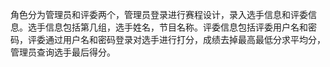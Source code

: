 角色分为管理员和评委两个，管理员登录进行赛程设计，录入选手信息和评委信息。选手信息包括第几组，选手姓名，节目名称。评委信息包括评委用户名和密码，评委通过用户名和密码登录对选手进行打分，成绩去掉最高最低分求平均分，管理员查询选手最后得分。